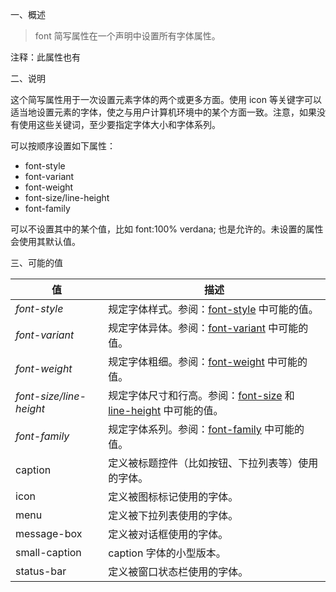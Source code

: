 一、概述

> font 简写属性在一个声明中设置所有字体属性。

注释：此属性也有


二、说明

这个简写属性用于一次设置元素字体的两个或更多方面。使用 icon 等关键字可以适当地设置元素的字体，使之与用户计算机环境中的某个方面一致。注意，如果没有使用这些关键词，至少要指定字体大小和字体系列。

可以按顺序设置如下属性：

* font-style
* font-variant
* font-weight
* font-size/line-height
* font-family

可以不设置其中的某个值，比如 font:100% verdana; 也是允许的。未设置的属性会使用其默认值。

三、可能的值

| 值 | 描述 |
| ---- | ---- |
| _font-style_ | 规定字体样式。参阅：[font-style](/cssref/pr_font_font-style.asp "CSS font-style 属性") 中可能的值。 |
| _font-variant_ | 规定字体异体。参阅：[font-variant](/cssref/pr_font_font-variant.asp "CSS font-variant 属性") 中可能的值。 |
| _font-weight_ | 规定字体粗细。参阅：[font-weight](/cssref/pr_font_weight.asp "CSS font-weight 属性") 中可能的值。 |
| _font-size/line-height_ | 规定字体尺寸和行高。参阅：[font-size](/cssref/pr_font_font-size.asp "CSS font-size 属性") 和 [line-height](/cssref/pr_dim_line-height.asp "CSS line-height 属性") 中可能的值。 |
| _font-family_ | 规定字体系列。参阅：[font-family](/cssref/pr_font_font-family.asp "CSS font-family 属性") 中可能的值。 |
| caption | 定义被标题控件（比如按钮、下拉列表等）使用的字体。 |
| icon | 定义被图标标记使用的字体。 |
| menu | 定义被下拉列表使用的字体。 |
| message-box | 定义被对话框使用的字体。 |
| small-caption | caption 字体的小型版本。 |
| status-bar | 定义被窗口状态栏使用的字体。 |
